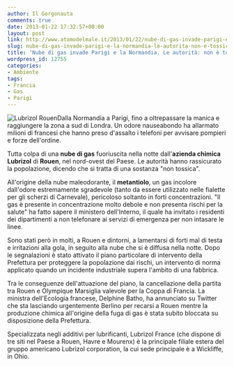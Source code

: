 ```yaml
---
author: Il Gorgonauta
comments: true
date: 2013-01-22 17:32:57+00:00
layout: post
link: http://www.atomodelmale.it/2013/01/22/nube-di-gas-invade-parigi-e-la-normandia-le-autorita-non-e-tossica/
slug: nube-di-gas-invade-parigi-e-la-normandia-le-autorita-non-e-tossica
title: 'Nube di gas invade Parigi e la Normandia. Le autorità: non è tossica'
wordpress_id: 12755
categories:
- Ambiente
tags:
- Francia
- Gas
- Parigi
---
```


![Lubrizol Rouen](http://www.atomodelmale.it/wp-content/uploads/2013/01/Lubrizol-Rouen.jpg)Dalla Normandia a Parigi, fino a oltrepassare la manica e raggiungere la zona a sud di Londra. Un odore nauseabondo ha allarmato milioni di francesi che hanno preso d'assalto i telefoni per avvisare pompieri e forze dell'ordine.

Tutta colpa di una **nube di gas** fuoriuscita nella notte dall'**azienda chimica Lubrizol** di **Rouen**, nel nord-ovest del Paese. Le autorità hanno rassicurato la popolazione, dicendo che si tratta di una sostanza "non tossica".

All'origine della nube maleodorante, il **metantiolo**, un gas incolore dall'odore estremamente sgradevole (tanto da essere utilizzato nelle fialette per gli scherzi di Carnevale), pericoloso soltanto in forti concentrazioni. "Il gas è presente in concentrazione molto debole e non presenta rischi per la salute" ha fatto sapere il ministero dell'Interno, il quale ha invitato i residenti dei dipartimenti a non telefonare ai servizi di emergenza per non intasare le linee.

Sono stati però in molti, a Rouen e dintorni, a lamentarsi di forti mal di testa e irritazioni alla gola, in seguito alla nube che si è diffusa nella notte. Dopo le segnalazioni è stato attivato il piano particolare di intervento della Prefettura per proteggere la popolazione dai rischi, un intervento di norma applicato quando un incidente industriale supera l'ambito di una fabbrica.



Tra le conseguenze dell'attuazione del piano, la cancellazione della partita tra Rouen e Olympique Marsiglia valevole per la Coppa di Francia. La ministra dell'Ecologia francese, Delphine Batho, ha annunciato su Twitter che sta lasciando urgentemente Berlino per recarsi a Rouen mentre la produzione chimica all'origine della fuga di gas è stata subito bloccata su disposizione della Prefettura.

Specializzata negli additivi per lubrificanti, Lubrizol France (che dispone di tre siti nel Paese a Rouen, Havre e Mourenx) è la principale filiale estera del gruppo americano Lubrizol corporation, la cui sede principale è a Wickliffe, in Ohio.
